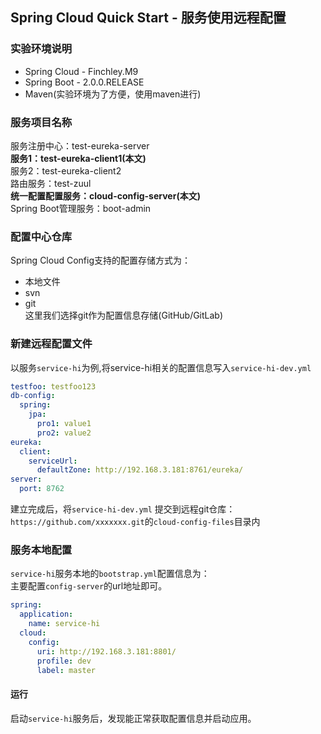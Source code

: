 ## Spring Cloud Quick Start - 服务使用远程配置 

### 实验环境说明  

* Spring Cloud - Finchley.M9
* Spring Boot - 2.0.0.RELEASE     
* Maven(实验环境为了方便，使用maven进行) 

### 服务项目名称
服务注册中心：test-eureka-server  
__服务1：test-eureka-client1(本文)__     
服务2：test-eureka-client2  
路由服务：test-zuul    
__统一配置配置服务：cloud-config-server(本文)__  
Spring Boot管理服务：boot-admin


### 配置中心仓库    
Spring Cloud Config支持的配置存储方式为：  
* 本地文件  
* svn  
* git  
这里我们选择git作为配置信息存储(GitHub/GitLab)  

### 新建远程配置文件
以服务`service-hi`为例,将service-hi相关的配置信息写入`service-hi-dev.yml`  
``` yml 
testfoo: testfoo123
db-config:
  spring:
    jpa:
      pro1: value1
      pro2: value2
eureka:
  client:
    serviceUrl:
      defaultZone: http://192.168.3.181:8761/eureka/
server:
  port: 8762  
```    
建立完成后，将`service-hi-dev.yml` 提交到远程git仓库：`https://github.com/xxxxxxx.git`的`cloud-config-files`目录内

### 服务本地配置   
`service-hi`服务本地的`bootstrap.yml`配置信息为：  
主要配置`config-server`的url地址即可。
``` yml  
spring:
  application:
    name: service-hi
  cloud:
    config:
      uri: http://192.168.3.181:8801/
      profile: dev
      label: master
```

#### 运行    
启动`service-hi`服务后，发现能正常获取配置信息并启动应用。





 

